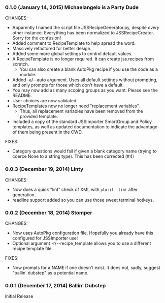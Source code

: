 ### 0.1.0 (January 14, 2015) Michaelangelo is a Party Dude

CHANGES:

- Apparently I named the script file JSSRecipeGenerator.py, despite *every* other instance. Everything has been normalized to JSSRecipeCreator. Sorry for the confusion!
- Added comment to RecipeTemplate to help spread the word.
- Massively refactored for better design.
- Added some more global settings to control default values.
- A RecipeTemplate is no longer required. It can create jss.recipes from scratch.
	- You can also create a blank AutoPkg recipe if you use the code as a module.
- Added -a/--auto argument. Uses all default settings without prompting, and only prompts for those which don't have a default.
- You may now add as many scoping groups as you want. Please see the README.
- User choices are now validated.
- RecipeTemplates now no longer need "replacement variables".
	- Thus, all replacement variables have been removed from the provided template.
- Included a copy of the standard JSSImporter SmartGroup and Policy templates, as well as updated documentation to indicate the advantage of them being present in the CWD.

FIXES:

- Category questions would fail if given a blank category name (trying to coerce None to a string type). This has been corrected (#4)

### 0.0.3 (December 19, 2014) Linty

CHANGES:

- Now does a quick "lint" check of XML with ```plutil -lint``` after generation.
- readline support added so you can use those sweet terminal hotkeys.

### 0.0.2 (December 18, 2014) Stomper

CHANGES:
- Now uses AutoPkg configuration file. Hopefully you already have this configured for JSSImporter use!
- Optional argument -r/--recipe_template allows you to use a different recipe template file.

FIXES:
- Now prompts for a NAME if one doesn't exist. It does not, sadly, suggest "ballin' dubstep" as a potential name. 

### 0.0.1 (December 17, 2014) Ballin' Dubstep

Initial Release

